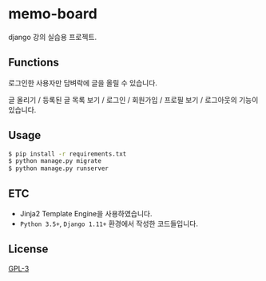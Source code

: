 # memo-board

django 강의 실습용 프로젝트.

## Functions

로그인한 사용자만 담벼락에 글을 올릴 수 있습니다.

글 올리기 / 등록된 글 목록 보기 / 로그인 / 회원가입 / 프로필 보기 / 로그아웃의 기능이 있습니다.

## Usage

```bash
$ pip install -r requirements.txt
$ python manage.py migrate
$ python manage.py runserver
```

## ETC

- Jinja2 Template Engine을 사용하였습니다.
- `Python 3.5+`, `Django 1.11+` 환경에서 작성한 코드들입니다.

## License

[GPL-3](https://github.com/punkyoon/memo-board/blob/master/LICENSE)
